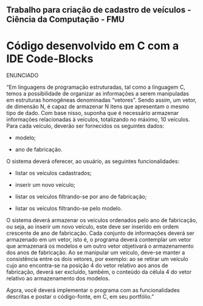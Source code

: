 ## Trabalho para criação de cadastro de veículos -  Ciência da Computação - FMU
# Código desenvolvido em C com a IDE Code-Blocks
ENUNCIADO

“Em linguagens de programação estruturadas, tal como a linguagem C, temos a possibilidade de organizar as informações a serem manipuladas em estruturas homogêneas denominadas “vetores”. Sendo assim, um vetor, de dimensão N, é capaz de armazenar N itens que apresentam o mesmo tipo de dado. Com base nisso, suponha que é necessário armazenar informações relacionadas à veículos, totalizando no máximo, 10 veículos. Para cada veículo, deverão ser fornecidos os seguintes dados:

- modelo;

- ano de fabricação.

O sistema deverá oferecer, ao usuário, as seguintes funcionalidades:

- listar os veículos cadastrados;

- inserir um novo veículo;

- listar os veículos filtrando-se por ano de fabricação;

- listar os veículos filtrando-se pelo modelo.

O sistema deverá armazenar os veículos ordenados pelo ano de fabricação, ou seja, ao inserir um novo veículo, este deve ser inserido em ordem crescente de ano de fabricação. Cada conjunto de informações deverá ser armazenado em um vetor, isto é, o programa deverá contemplar um vetor que armazenará os modelos e um outro vetor objetivará o armazenamento dos anos de fabricação. Ao se manipular um veículo, deve-se manter a consistência entre os dois vetores, por exemplo: ao se retirar um veículo cujo ano encontra-se na posição 4 do vetor relativo aos anos de fabricação, deverá ser excluído, também, o conteúdo da célula 4 do vetor relativo ao armazenamento dos modelos.

Agora, você deverá implementar o programa com as funcionalidades descritas e postar o código-fonte, em C, em seu portfólio.”

